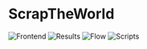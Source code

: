 # ScrapTheWorld

![Frontend](https://raw.github.com/maleowy/ScrapTheWorld/screenshots/img/frontend.jpg)
![Results](https://raw.github.com/maleowy/ScrapTheWorld/screenshots/img/results.jpg)
![Flow](https://raw.github.com/maleowy/ScrapTheWorld/screenshots/img/flow.jpg)
![Scripts](https://raw.github.com/maleowy/ScrapTheWorld/screenshots/img/scripts.jpg)

